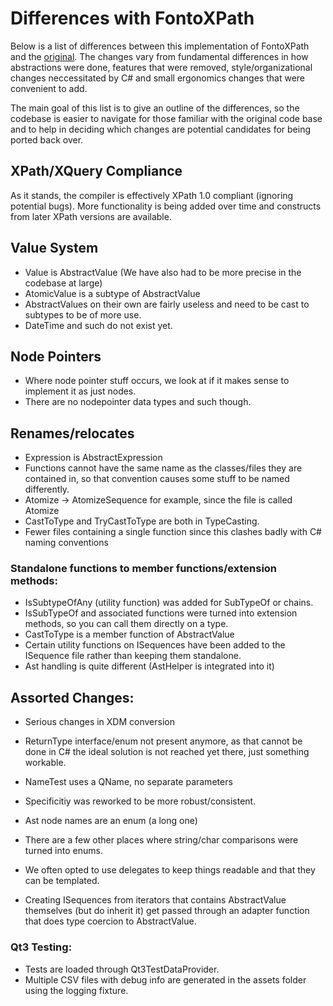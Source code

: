 # Differences with FontoXPath

Below is a list of differences between this implementation of FontoXPath and the [original](https://github.com/FontoXML/fontoxpath). The changes vary from fundamental differences in how abstractions were done, features that were removed, style/organizational changes neccessitated by C# and small ergonomics changes that were convenient to add.

The main goal of this list is to give an outline of the differences, so the codebase is easier to navigate for those familiar with the original code base and to help in deciding which changes are potential candidates for being ported back over.


## XPath/XQuery Compliance

As it stands, the compiler is effectively XPath 1.0 compliant (ignoring potential bugs). 
More functionality is being added over time and constructs from later XPath versions are available.

## Value System

- Value is AbstractValue (We have also had to be more precise in the codebase at large)
- AtomicValue is a subtype of AbstractValue 
- AbstractValues on their own are fairly useless and need to be cast to subtypes to be of more use.
- DateTime and such do not exist yet.


## Node Pointers

- Where node pointer stuff occurs, we look at if it makes sense to implement it as just nodes.
- There are no nodepointer data types and such though.


## Renames/relocates

- Expression is AbstractExpression
- Functions cannot have the same name as the classes/files they are contained in, so that convention causes some stuff to be named differently.
- Atomize -> AtomizeSequence for example, since the file is called Atomize
- CastToType and TryCastToType are both in TypeCasting.
- Fewer files containing a single function since this clashes badly with C# naming conventions

### Standalone functions to member functions/extension methods:

- IsSubtypeOfAny (utility function) was added for SubTypeOf or chains.
- IsSubTypeOf and associated functions were turned into extension methods, so you can call them directly on a type.
- CastToType is a member function of AbstractValue
- Certain utility functions on ISequences have been added to the ISequence file rather than keeping them standalone.
- Ast handling is quite different (AstHelper is integrated into it)


## Assorted Changes:

- Serious changes in XDM conversion
- ReturnType interface/enum not present anymore, as that cannot be done in C# the ideal solution is not reached yet there, just something workable.
- NameTest uses a QName, no separate parameters

- Specificitiy was reworked to be more robust/consistent.
- Ast node names are an enum (a long one)
- There are a few other places where string/char comparisons were turned into enums.

- We often opted to use delegates to keep things readable and that they can be templated.
- Creating ISequences from iterators that contains AbstractValue themselves (but do inherit it) get passed through an adapter function that does type coercion to AbstractValue.


### Qt3 Testing:

- Tests are loaded through Qt3TestDataProvider.
- Multiple CSV files with debug info are generated in the assets folder using the logging fixture.

